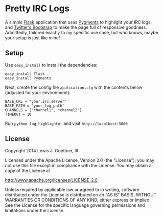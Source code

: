 # Pretty IRC Logs

A simple [Flask](http://flask.pocoo.org/) application that uses [Pygments](http://pygments.org/) to highlight your IRC logs, and [Twitter's Bootstrap](http://twitter.github.com/bootstrap/index.html) to make the page full of responsive goodness. Admittedly, tailored exactly to my specific use case, but who knows, maybe your setup is just like mine!

## Setup

Use `easy_install` to install the dependencies:

    easy_install Flask
    easy_install Pygments

Next, create the config file `application.cfg` with the contents below (adjusted for your environment):

    BASE_URL = "your.irc.server"
    BASE_PATH = "your_log_path"
    CHANNELS = ["channel1", "channel2"]
    TIMEOUT = 10

Run `python log_highlighter` and visit `http://localhost:5000`

## License

Copyright 2014 Lewis J. Goettner, III

Licensed under the Apache License, Version 2.0 (the "License");
you may not use this file except in compliance with the License.
You may obtain a copy of the License at

  http://www.apache.org/licenses/LICENSE-2.0

Unless required by applicable law or agreed to in writing, software
distributed under the License is distributed on an "AS IS" BASIS,
WITHOUT WARRANTIES OR CONDITIONS OF ANY KIND, either express or implied.
See the License for the specific language governing permissions and
limitations under the License.
